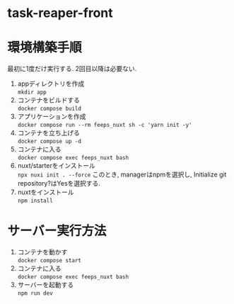 # task-reaper-front

# 環境構築手順
最初に1度だけ実行する. 2回目以降は必要ない.
1. appディレクトリを作成  
`mkdir app`
2. コンテナをビルドする  
`docker compose build`
3. アプリケーションを作成   
`docker compose run --rm feeps_nuxt sh -c 'yarn init -y'`
4. コンテナを立ち上げる  
`docker compose up -d`
5. コンテナに入る  
`docker compose exec feeps_nuxt bash`
6. nuxt/starterをインストール  
`npx nuxi init . --force`
このとき, managerはnpmを選択し, Initialize git repository?はYesを選択する.  
7. nuxtをインストール  
`npm install`

# サーバー実行方法
1. コンテナを動かす  
`docker compose start`
2. コンテナに入る  
`docker compose exec feeps_nuxt bash`
3. サーバーを起動する  
`npm run dev`
